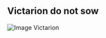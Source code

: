 ## Victarion do not sow

![Image Victarion](https://vignette.wikia.nocookie.net/hieloyfuego/images/4/4c/Victarion_Greyjoy_by_Mike_Hallstein%C2%A9.jpg/revision/latest?cb=20161122180233)

